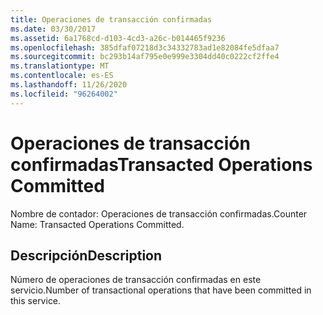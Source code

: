 ```yaml
---
title: Operaciones de transacción confirmadas
ms.date: 03/30/2017
ms.assetid: 6a1768cd-d103-4cd3-a26c-b014465f9236
ms.openlocfilehash: 385dfaf07218d3c34332783ad1e82084fe5dfaa7
ms.sourcegitcommit: bc293b14af795e0e999e3304dd40c0222cf2ffe4
ms.translationtype: MT
ms.contentlocale: es-ES
ms.lasthandoff: 11/26/2020
ms.locfileid: "96264002"
---
```

# <a name="transacted-operations-committed"></a><span data-ttu-id="9fbe2-102">Operaciones de transacción confirmadas</span><span class="sxs-lookup"><span data-stu-id="9fbe2-102">Transacted Operations Committed</span></span>

<span data-ttu-id="9fbe2-103">Nombre de contador: Operaciones de transacción confirmadas.</span><span class="sxs-lookup"><span data-stu-id="9fbe2-103">Counter Name: Transacted Operations Committed.</span></span>  
  
## <a name="description"></a><span data-ttu-id="9fbe2-104">Descripción</span><span class="sxs-lookup"><span data-stu-id="9fbe2-104">Description</span></span>  

 <span data-ttu-id="9fbe2-105">Número de operaciones de transacción confirmadas en este servicio.</span><span class="sxs-lookup"><span data-stu-id="9fbe2-105">Number of transactional operations that have been committed in this service.</span></span>
